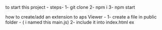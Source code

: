 to start this project - 
steps-
 1- git clone 
 2- npm i
 3- npm start


 how to create/add an extension to aps  Viewer -
   1- create a file in public folder - ( i named this main.js)
   2- include it into index.html ex <script src='./main.js'><script/>
   3- load the extension after starting the viewer instance  take a look line no 62 in Src/Viewer component ( 
       this.viewer.loadExtension('ExtensionName');  // you can find this name in main.js at the end when you register an extension ex 
   
